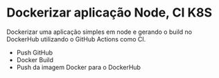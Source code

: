 # Dockerizar aplicação Node, CI K8S

Dockerizar uma aplicação simples em node e gerando o build no DockerHub utilizando o GitHub Actions como CI. 
- Push GitHub
- Docker Build
- Push da imagem Docker para o DockerHub

